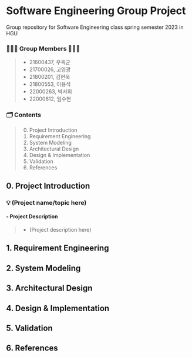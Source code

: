 # Software Engineering Group Project
Group repository for Software Engineering class spring semester 2023 in HGU

### 👨🏻‍💻 Group Members 👩🏻‍💻
> * 21600437, 우옥균
> * 21700026, 고영광
> * 21800201, 김현욱
> * 21800553, 이용석
> * 22000263, 박서휘
> * 22000612, 임수현

### 🗂️ Contents
> 0. Project Introduction
> 1. Requirement Engineering
> 2. System Modeling
> 3. Architectural Design
> 4. Design & Implementation
> 5. Validation
> 6. References

## 0. Project Introduction
### 💡 (Project name/topic here)
#### - Project Description
> - (Project description here)

## 1. Requirement Engineering

## 2. System Modeling

## 3. Architectural Design

## 4. Design & Implementation

## 5. Validation

## 6. References
